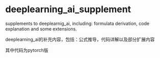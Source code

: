 # deeplearning_ai_supplement
supplements to deeplearnig_ai, including: formulata derivation, code explanation and some extensions.

deeplearning_ai的补充内容，包括：公式推导，代码详解以及部分扩展内容

其中代码为pytorch版